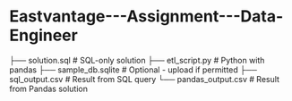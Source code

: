 # Eastvantage---Assignment---Data-Engineer

├── solution.sql                 # SQL-only solution
├── etl_script.py               # Python with pandas
├── sample_db.sqlite            # Optional - upload if permitted
├── sql_output.csv              # Result from SQL query
└── pandas_output.csv           # Result from Pandas solution
